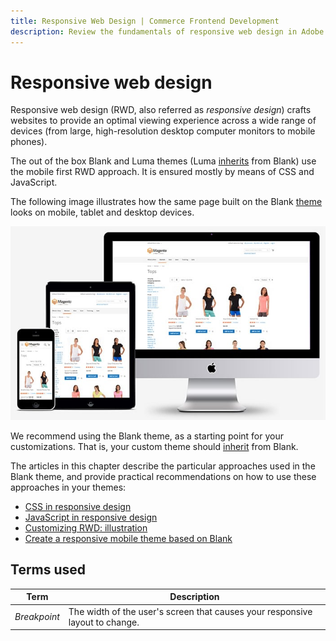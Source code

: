 ```yaml
---
title: Responsive Web Design | Commerce Frontend Development
description: Review the fundamentals of responsive web design in Adobe Commerce and Magento Open Source themes.
---
```


# Responsive web design

Responsive web design (RWD, also referred as *responsive design*) crafts websites to provide an optimal viewing experience across a wide range of devices (from large, high-resolution desktop computer monitors to mobile phones).

The out of the box Blank and Luma themes (Luma [inherits](../themes/inheritance.md) from Blank) use the mobile first RWD approach. It is ensured mostly by means of CSS and JavaScript.

The following image illustrates how the same page built on the Blank [theme](https://glossary.magento.com/theme) looks on mobile, tablet and desktop devices.

![](../../_images/frontend/css_responsive1.jpg)

We recommend using the Blank theme, as a starting point for your customizations. That is, your custom theme should [inherit](../themes/inheritance.md) from Blank.

The articles in this chapter describe the particular approaches used in the Blank theme, and provide practical recommendations on how to use these approaches in your themes:

-  [CSS in responsive design]
-  [JavaScript in responsive design]
-  [Customizing RWD: illustration]
-  [Create a responsive mobile theme based on Blank]

## Terms used

Term | Description
------------ | -------------
*Breakpoint* | The width of the user's screen that causes your responsive layout to change.

[CSS in responsive design]: css.md
[JavaScript in responsive design]: js.md
[Customizing RWD: illustration]: practice.md
[Create a responsive mobile theme based on Blank]: mobile.md
